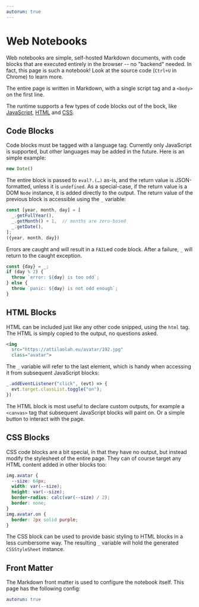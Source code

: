 ```yaml
---
autorun: true
---
```


# Web Notebooks

Web notebooks are simple, self-hosted Markdown documents, with code blocks that
are executed entirely in the browser -- no "backend" needed. In fact, this page
is such a notebook! Look at the source code (`Ctrl+U` in Chrome) to learn more.

The entire page is written in Markdown, with a single script tag and a
`<body>` on the first line.

The runtime supports a few types of code blocks out of the bock, like
[JavaScript](#code-blocks), [HTML](#html-blocks) and [CSS](#css-blocks).

## Code Blocks

Code blocks must be tagged with a language tag. Currently only JavaScript is
supported, but other languages may be added in the future. Here is an simple
example:

```js
new Date()
```

The entire block is passed to `eval?.(…)` as-is, and the return value is
JSON-formatted, unless it is `undefined`. As a special-case, if the return
value is a DOM `Node` instance, it is added directly to the output. The return
value of the previous block is accessible using the `_` variable:

```js
const [year, month, day] = [
  _.getFullYear(),
  _.getMonth() + 1,  // months are zero-based
  _.getDate(),
];
({year, month, day})
```

Errors are caught and will result in a `FAIL`ed code block. After a failure,
`_` will return to the caught exception.

```js
const {day} = _;
if (day % 2) {
  throw `error: ${day} is too odd`;
} else {
  throw `panic: ${day} is not odd enough`;
}
```

## HTML Blocks

HTML can be included just like any other code snipped, using the `html` tag.
The HTML is simply copied to the output, no questions asked.


```html
<img
  src="https://attilaolah.eu/avatar/192.jpg"
  class="avatar">
```

The `_` variable will refer to the last element, which is handy when accessing
it from subsequent JavaScript blocks:

```js
_.addEventListener("click", (evt) => {
  evt.target.classList.toggle("on");
})
```

The HTML block is most useful to declare custom outputs, for example a
`<canvas>` tag that subsequent JavaScript blocks will paint on. Or a simple
button to interact with the page.

## CSS Blocks

CSS code blocks are a bit special, in that they have no output, but instead
modify the stylesheet of the entire page. They can of course target any HTML
content added in other blocks too:

```css
img.avatar {
  --size: 64px;
  width: var(--size);
  height: var(--size);
  border-radius: calc(var(--size) / 2);
  border: none;
}
img.avatar.on {
  border: 2px solid purple;
}
```

The CSS block can be used to provide basic styling to HTML blocks in a less
cumbersome way. The resulting `_` variable will hold the generated
`CSSStyleSheet` instance.

## Front Matter

The Markdown front matter is used to configure the notebook itself. This page
has the following config:

```yaml
autorun: true
```
